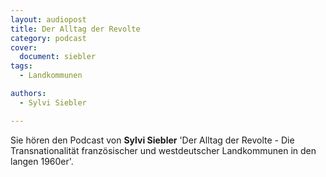 ```yaml
---
layout: audiopost
title: Der Alltag der Revolte
category: podcast
cover:
  document: siebler
tags:
  - Landkommunen

authors:
  - Sylvi Siebler

---
```


Sie hören den Podcast von **Sylvi Siebler** 'Der Alltag der Revolte - Die Transnationalität französischer und westdeutscher Landkommunen in den langen 1960er'.

<!-- more -->
